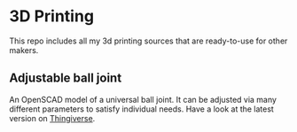 # 3D Printing

This repo includes all my 3d printing sources that are ready-to-use for other makers.


## Adjustable ball joint

An OpenSCAD model of a universal ball joint. It can be adjusted via many different parameters to satisfy individual needs. Have a look at the latest version on [Thingiverse](http://www.thingiverse.com/thing:889439).
